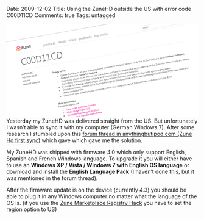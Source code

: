 Date: 2009-12-02
Title: Using the ZuneHD outside the US with error code C00D11CD
Comments: true
Tags: untagged

<p><img title="zunehd_error_c00d11cd" alt="zunehd_error_c00d11cd" src="/images/zunehd_error_c00d11cd.png" /> Yesterday
    my ZuneHD was delivered straight from the US. But unfortunately I wasn’t able to sync it with my computer (German
    Windows 7). After some research I stumbled upon this <a
        href="http://www.anythingbutipod.com/forum/showthread.php?p=400108">forum thread in anythingbutipod.com (Zune Hd
        first sync)</a> which gave which gave me the solution.</p>
<p>My ZuneHD was shipped with firmware 4.0 which only support English, Spanish and French Windows language. To upgrade
    it you will either have to use an <strong>Windows XP / Vista / Windows 7 with English OS language</strong> or
    download and install the <strong>English Language Pack</strong> (I haven’t done this, but it was mentioned in the
    forum thread).</p>
<p>After the firmware update is on the device (currently 4.3) you should be able to plug it in any Windows computer no
    matter what the language of the OS is. (if you use the <a
        href="http://www.withinwindows.com/2009/09/17/restore-zune-4-0s-missing-features/?utm_source=feedburner&amp;utm_medium=feed&amp;utm_campaign=Feed:+WithinWindows+(Within+Windows)&amp;utm_content=Google+Reader">Zune
        Marketplace Registry Hack</a> you have to set the region option to US)</p>
